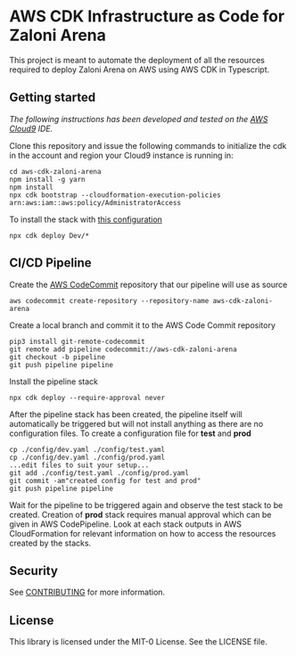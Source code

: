 # AWS CDK Infrastructure as Code for Zaloni Arena

This project is meant to automate the deployment of all the resources required to deploy Zaloni Arena on 
AWS using AWS CDK in Typescript.

## Getting started

*The following instructions has been developed and tested on the [AWS Cloud9](https://aws.amazon.com/cloud9) IDE.*

Clone this repository and issue the following commands to initialize the cdk in the account and region your 
Cloud9 instance is running in:

```console
cd aws-cdk-zaloni-arena
npm install -g yarn
npm install
npx cdk bootstrap --cloudformation-execution-policies arn:aws:iam::aws:policy/AdministratorAccess
```

To install the stack with [this configuration](./config/dev.yaml)

```console
npx cdk deploy Dev/*
```

## CI/CD Pipeline


Create the [AWS CodeCommit](https://aws.amazon.com/codecommit) repository that our pipeline will use as source

```console
aws codecommit create-repository --repository-name aws-cdk-zaloni-arena
```

Create a local branch and commit it to the AWS Code Commit repository

```console
pip3 install git-remote-codecommit
git remote add pipeline codecommit://aws-cdk-zaloni-arena
git checkout -b pipeline
git push pipeline pipeline 
```

Install the pipeline stack

```console
npx cdk deploy --require-approval never
```

After the pipeline stack has been created, the pipeline itself will automatically be 
triggered but will not install anything as there are no configuration files.
To create a configuration file for **test** and **prod**

```console
cp ./config/dev.yaml ./config/test.yaml
cp ./config/dev.yaml ./config/prod.yaml
...edit files to suit your setup...
git add ./config/test.yaml ./config/prod.yaml
git commit -am"created config for test and prod"
git push pipeline pipeline 
```

Wait for the pipeline to be triggered again and observe the test stack to be created.
Creation of **prod** stack requires manual approval which can be given in AWS CodePipeline.
Look at each stack outputs in AWS CloudFormation for relevant information on how 
to access the resources created by the stacks.

## Security

See [CONTRIBUTING](CONTRIBUTING.md#security-issue-notifications) for more information.

## License

This library is licensed under the MIT-0 License. See the LICENSE file.
